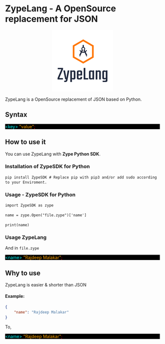 # ZypeLang - A OpenSource replacement for JSON

<p align='center'>
    <img height=200 width=200 src='favicon.png'>
</p>

ZypeLang is a OpenSource replacement of JSON based on Python.

## Syntax

<div style="background-color: black;">
<a style="color: cyan">&lt;key&gt;</a> <a style="color: orange">"value"</a><a style="color: red;">;</a>
</div>

## How to use it

You can use ZypeLang with **Zype Python SDK**.

### Installation of ZypeSDK for Python

```shell
pip install ZypeSDK # Replace pip with pip3 and/or add sudo according to your Enviroment.
```

### Usage - ZypeSDK for Python

```python3
import ZypeSDK as zype

name = zype.Open("file.zype")['name']

print(name)
```

### Usage ZypeLang
And in `file.zype`

<div style="background-color: black;">
<a style="color: cyan">&lt;name&gt;</a> <a style="color: orange">"Rajdeep Malakar"</a><a style="color: red;">;</a>
</div>

## Why to use

ZypeLang is easier & shorter than JSON

#### Example:

```json
{
    "name": "Rajdeep Malakar"
}
```

To,

<div style="background-color: black;">
<a style="color: cyan">&lt;name&gt;</a> <a style="color: orange">"Rajdeep Malakar"</a><a style="color: red;">;</a>
</div>